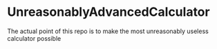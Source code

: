 # UnreasonablyAdvancedCalculator
The actual point of this repo is to make the most unreasonably useless calculator possible

